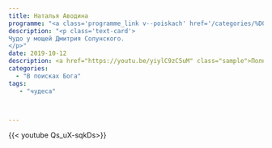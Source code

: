 ```yaml
---
title: Наталья Аводина
programme: "<a class='programme_link v--poiskach' href='/categories/%D0%B2-%D0%BF%D0%BE%D0%B8%D1%81%D0%BA%D0%B0%D1%85-%D0%B1%D0%BE%D0%B3%D0%B0'>В Поисках Бога</a>"
description: "<p class='text-card'>
Чудо у мощей Дмитрия Солунского.
</p>"
date: 2019-10-12
description: <a href="https://youtu.be/yiylC9zC5uM" class="sample">Полный выпуск</a>
categories:
  - "В поисках Бога"
tags:
   - "чудеса"



---
```




{{< youtube Qs_uX-sqkDs>}}


<!--more-->
